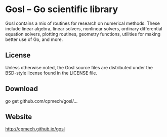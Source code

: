 # Gosl &ndash; Go scientific library

Gosl contains a mix of routines for research on numerical methods. These include linear algebra,
linear solvers, nonlinear solvers, ordinary differential equation solvers, plotting routines,
geometry functions, utilities for making better use of Go, and more.

## License

Unless otherwise noted, the Gosl source files are distributed
under the BSD-style license found in the LICENSE file.

## Download

go get github.com/cpmech/gosl/...

## Website

http://cpmech.github.io/gosl
